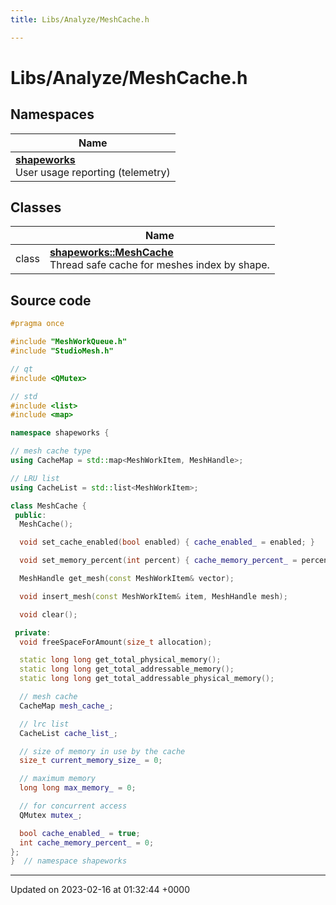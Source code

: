 ```yaml
---
title: Libs/Analyze/MeshCache.h

---
```


# Libs/Analyze/MeshCache.h



## Namespaces

| Name           |
| -------------- |
| **[shapeworks](../Namespaces/namespaceshapeworks.md)** <br>User usage reporting (telemetry)  |

## Classes

|                | Name           |
| -------------- | -------------- |
| class | **[shapeworks::MeshCache](../Classes/classshapeworks_1_1MeshCache.md)** <br>Thread safe cache for meshes index by shape.  |




## Source code

```cpp
#pragma once

#include "MeshWorkQueue.h"
#include "StudioMesh.h"

// qt
#include <QMutex>

// std
#include <list>
#include <map>

namespace shapeworks {

// mesh cache type
using CacheMap = std::map<MeshWorkItem, MeshHandle>;

// LRU list
using CacheList = std::list<MeshWorkItem>;

class MeshCache {
 public:
  MeshCache();

  void set_cache_enabled(bool enabled) { cache_enabled_ = enabled; }

  void set_memory_percent(int percent) { cache_memory_percent_ = percent; }

  MeshHandle get_mesh(const MeshWorkItem& vector);

  void insert_mesh(const MeshWorkItem& item, MeshHandle mesh);

  void clear();

 private:
  void freeSpaceForAmount(size_t allocation);

  static long long get_total_physical_memory();
  static long long get_total_addressable_memory();
  static long long get_total_addressable_physical_memory();

  // mesh cache
  CacheMap mesh_cache_;

  // lrc list
  CacheList cache_list_;

  // size of memory in use by the cache
  size_t current_memory_size_ = 0;

  // maximum memory
  long long max_memory_ = 0;

  // for concurrent access
  QMutex mutex_;

  bool cache_enabled_ = true;
  int cache_memory_percent_ = 0;
};
}  // namespace shapeworks
```


-------------------------------

Updated on 2023-02-16 at 01:32:44 +0000
